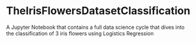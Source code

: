 # TheIrisFlowersDatasetClassification
A Jupyter Notebook that contains a full data science cycle that dives into the classification of 3 iris flowers using Logistics Regression
